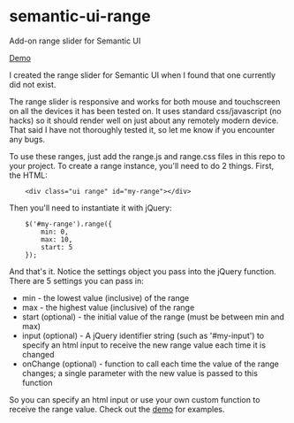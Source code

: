 # semantic-ui-range
Add-on range slider for Semantic UI

[Demo](http://codepen.io/tyleryasaka/pen/KVqPbo)

I created the range slider for Semantic UI when I found that one currently did not exist.

The range slider is responsive and works for both mouse and touchscreen on all the devices it has been tested on. It uses standard css/javascript (no hacks) so it should render well on just about any remotely modern device. That said I have not thoroughly tested it, so let me know if you encounter any bugs.

To use these ranges, just add the range.js and range.css files in this repo to your project. To create a range instance, you'll need to do 2 things. First, the HTML:

		<div class="ui range" id="my-range"></div>

Then you'll need to instantiate it with jQuery:

		$('#my-range').range({
			min: 0,
			max: 10,
			start: 5
		});

And that's it. Notice the settings object you pass into the jQuery function. There are 5 settings you can pass in:
* min - the lowest value (inclusive) of the range
* max - the highest value (inclusive) of the range
* start (optional) - the initial value of the range (must be between min and max)
* input (optional) - A jQuery identifier string (such as '#my-input') to specify an html input to receive the new range value each time it is changed
* onChange (optional) - function to call each time the value of the range changes; a single parameter with the new value is passed to this function

So you can specify an html input or use your own custom function to receive the range value. Check out the [demo](http://codepen.io/tyleryasaka/pen/KVqPbo) for examples.
